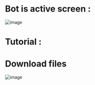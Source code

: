 # Bot is active screen : 
![image](https://user-images.githubusercontent.com/104264328/164987521-f047b255-8655-40ab-8af6-be1a5fab055a.png)

# Tutorial : 
# Download files
![image](https://cdn.discordapp.com/attachments/966440093277634590/967887201864146994/lol.png)
